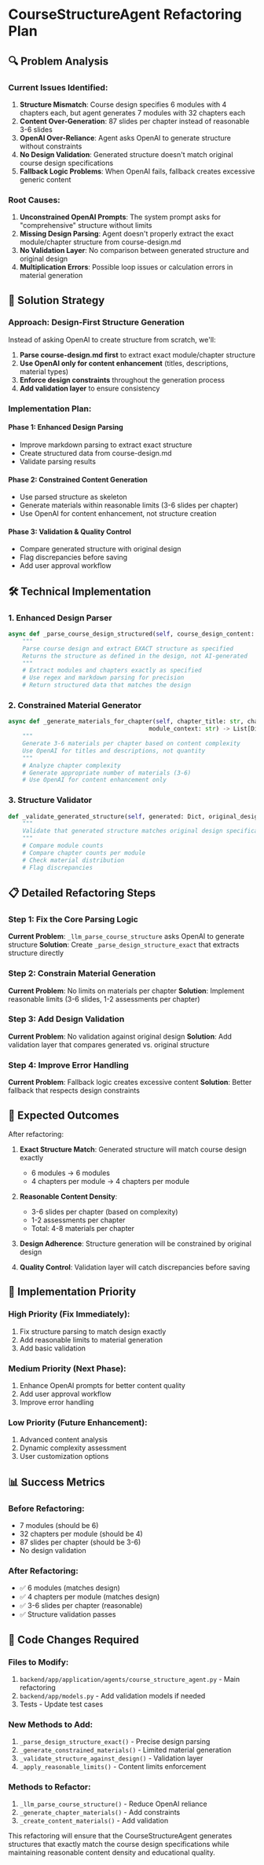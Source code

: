 # CourseStructureAgent Refactoring Plan

## 🔍 Problem Analysis

### Current Issues Identified:

1. **Structure Mismatch**: Course design specifies 6 modules with 4 chapters each, but agent generates 7 modules with 32 chapters each
2. **Content Over-Generation**: 87 slides per chapter instead of reasonable 3-6 slides
3. **OpenAI Over-Reliance**: Agent asks OpenAI to generate structure without constraints
4. **No Design Validation**: Generated structure doesn't match original course design specifications
5. **Fallback Logic Problems**: When OpenAI fails, fallback creates excessive generic content

### Root Causes:

1. **Unconstrained OpenAI Prompts**: The system prompt asks for "comprehensive" structure without limits
2. **Missing Design Parsing**: Agent doesn't properly extract the exact module/chapter structure from course-design.md
3. **No Validation Layer**: No comparison between generated structure and original design
4. **Multiplication Errors**: Possible loop issues or calculation errors in material generation

## 🎯 Solution Strategy

### Approach: Design-First Structure Generation

Instead of asking OpenAI to create structure from scratch, we'll:

1. **Parse course-design.md first** to extract exact module/chapter structure
2. **Use OpenAI only for content enhancement** (titles, descriptions, material types)
3. **Enforce design constraints** throughout the generation process
4. **Add validation layer** to ensure consistency

### Implementation Plan:

#### Phase 1: Enhanced Design Parsing
- Improve markdown parsing to extract exact structure
- Create structured data from course-design.md
- Validate parsing results

#### Phase 2: Constrained Content Generation
- Use parsed structure as skeleton
- Generate materials within reasonable limits (3-6 slides per chapter)
- Use OpenAI for content enhancement, not structure creation

#### Phase 3: Validation & Quality Control
- Compare generated structure with original design
- Flag discrepancies before saving
- Add user approval workflow

## 🛠️ Technical Implementation

### 1. Enhanced Design Parser

```python
async def _parse_course_design_structured(self, course_design_content: str) -> Dict[str, Any]:
    """
    Parse course design and extract EXACT structure as specified
    Returns the structure as defined in the design, not AI-generated
    """
    # Extract modules and chapters exactly as specified
    # Use regex and markdown parsing for precision
    # Return structured data that matches the design
```

### 2. Constrained Material Generator

```python
async def _generate_materials_for_chapter(self, chapter_title: str, chapter_details: str, 
                                        module_context: str) -> List[Dict[str, str]]:
    """
    Generate 3-6 materials per chapter based on content complexity
    Use OpenAI for titles and descriptions, not quantity
    """
    # Analyze chapter complexity
    # Generate appropriate number of materials (3-6)
    # Use OpenAI for content enhancement only
```

### 3. Structure Validator

```python
def _validate_generated_structure(self, generated: Dict, original_design: Dict) -> Dict[str, Any]:
    """
    Validate that generated structure matches original design specifications
    """
    # Compare module counts
    # Compare chapter counts per module
    # Check material distribution
    # Flag discrepancies
```

## 📋 Detailed Refactoring Steps

### Step 1: Fix the Core Parsing Logic

**Current Problem**: `_llm_parse_course_structure` asks OpenAI to generate structure
**Solution**: Create `_parse_design_structure_exact` that extracts structure directly

### Step 2: Constrain Material Generation

**Current Problem**: No limits on materials per chapter
**Solution**: Implement reasonable limits (3-6 slides, 1-2 assessments per chapter)

### Step 3: Add Design Validation

**Current Problem**: No validation against original design
**Solution**: Add validation layer that compares generated vs. original structure

### Step 4: Improve Error Handling

**Current Problem**: Fallback logic creates excessive content
**Solution**: Better fallback that respects design constraints

## 🎯 Expected Outcomes

After refactoring:

1. **Exact Structure Match**: Generated structure will match course design exactly
   - 6 modules → 6 modules
   - 4 chapters per module → 4 chapters per module

2. **Reasonable Content Density**: 
   - 3-6 slides per chapter (based on complexity)
   - 1-2 assessments per chapter
   - Total: 4-8 materials per chapter

3. **Design Adherence**: Structure generation will be constrained by original design

4. **Quality Control**: Validation layer will catch discrepancies before saving

## 🚀 Implementation Priority

### High Priority (Fix Immediately):
1. Fix structure parsing to match design exactly
2. Add reasonable limits to material generation
3. Add basic validation

### Medium Priority (Next Phase):
1. Enhance OpenAI prompts for better content quality
2. Add user approval workflow
3. Improve error handling

### Low Priority (Future Enhancement):
1. Advanced content analysis
2. Dynamic complexity assessment
3. User customization options

## 📊 Success Metrics

### Before Refactoring:
- 7 modules (should be 6)
- 32 chapters per module (should be 4)
- 87 slides per chapter (should be 3-6)
- No design validation

### After Refactoring:
- ✅ 6 modules (matches design)
- ✅ 4 chapters per module (matches design)
- ✅ 3-6 slides per chapter (reasonable)
- ✅ Structure validation passes

## 🔧 Code Changes Required

### Files to Modify:
1. `backend/app/application/agents/course_structure_agent.py` - Main refactoring
2. `backend/app/models.py` - Add validation models if needed
3. Tests - Update test cases

### New Methods to Add:
1. `_parse_design_structure_exact()` - Precise design parsing
2. `_generate_constrained_materials()` - Limited material generation
3. `_validate_structure_against_design()` - Validation layer
4. `_apply_reasonable_limits()` - Content limits enforcement

### Methods to Refactor:
1. `_llm_parse_course_structure()` - Reduce OpenAI reliance
2. `_generate_chapter_materials()` - Add constraints
3. `_create_content_materials()` - Add validation

This refactoring will ensure that the CourseStructureAgent generates structures that exactly match the course design specifications while maintaining reasonable content density and educational quality.
